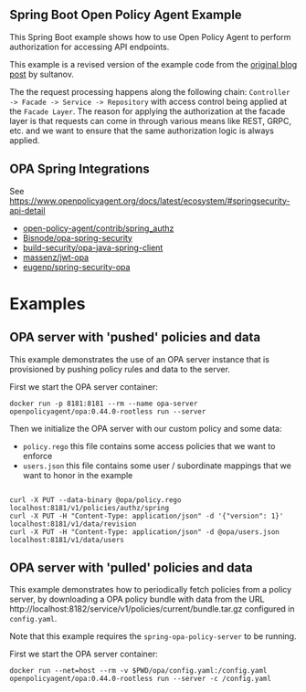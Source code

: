 Spring Boot Open Policy Agent Example
---

This Spring Boot example shows how to use Open Policy Agent to perform authorization for accessing API endpoints.

This example is a revised version of the example code from the [original blog post](https://sultanov.dev/blog/externalized-authorization-using-opa-and-spring-security/) by sultanov.

The the request processing happens along the following chain:
`Controller -> Facade -> Service -> Repository` with access control being applied at the `Facade Layer`.
The reason for applying the authorization at the facade layer is that requests can come in through various 
means like REST, GRPC, etc. and we want to ensure that the same authorization logic is always applied.

## OPA Spring Integrations
See https://www.openpolicyagent.org/docs/latest/ecosystem/#springsecurity-api-detail

- [open-policy-agent/contrib/spring_authz](https://github.com/open-policy-agent/contrib/tree/master/spring_authz)
- [Bisnode/opa-spring-security](https://github.com/Bisnode/opa-spring-security)
- [build-security/opa-java-spring-client](https://github.com/build-security/opa-java-spring-client)
- [massenz/jwt-opa](https://github.com/massenz/jwt-opa)
- [eugenp/spring-security-opa](https://github.com/eugenp/tutorials/tree/master/spring-security-modules/spring-security-opa)

# Examples

## OPA server with 'pushed' policies and data

This example demonstrates the use of an OPA server instance that is provisioned by pushing policy rules and 
data to the server.

First we start the OPA server container:
```
docker run -p 8181:8181 --rm --name opa-server openpolicyagent/opa:0.44.0-rootless run --server
```

Then we initialize the OPA server with our custom policy and some data:
- `policy.rego` this file contains some access policies that we want to enforce
- `users.json` this file contains some user / subordinate mappings that we want to honor in the example 
```

curl -X PUT --data-binary @opa/policy.rego  localhost:8181/v1/policies/authz/spring
curl -X PUT -H "Content-Type: application/json" -d '{"version": 1}' localhost:8181/v1/data/revision
curl -X PUT -H "Content-Type: application/json" -d @opa/users.json localhost:8181/v1/data/users
```

## OPA server with 'pulled' policies and data

This example demonstrates how to periodically fetch policies from a policy server, by downloading a OPA policy bundle 
with data from the URL http://localhost:8182/service/v1/policies/current/bundle.tar.gz configured in `config.yaml`.

Note that this example requires the `spring-opa-policy-server` to be running.

First we start the OPA server container:
```
docker run --net=host --rm -v $PWD/opa/config.yaml:/config.yaml openpolicyagent/opa:0.44.0-rootless run --server -c /config.yaml
```
